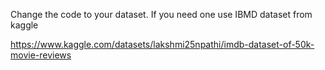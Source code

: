 Change the code to your dataset. If you need one use IBMD dataset from kaggle

https://www.kaggle.com/datasets/lakshmi25npathi/imdb-dataset-of-50k-movie-reviews
